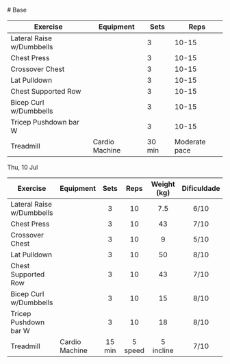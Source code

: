 [](2%20-%20LOWER.md)[](2%20-%20LOWER.md)[](2%20-%20LOWER.md)[](2%20-%20LOWER.md)[](2%20-%20LOWER.md)[](2%20-%20LOWER.md)[](2%20-%20LOWER.md)[](2%20-%20LOWER.md)[](2%20-%20LOWER.md)[](2%20-%20LOWER.md)[](2%20-%20LOWER.md)[](2%20-%20LOWER.md)[](2%20-%20LOWER.md)[](2%20-%20LOWER.md)[](2%20-%20LOWER.md)[](2%20-%20LOWER.md)[](2%20-%20LOWER.md)[](2%20-%20LOWER.md)[](2%20-%20LOWER.md)[](2%20-%20LOWER.md)[](2%20-%20LOWER.md)[](2%20-%20LOWER.md)[](2%20-%20LOWER.md)[](2%20-%20LOWER.md)[](2%20-%20LOWER.md)[](2%20-%20LOWER.md)[](2%20-%20LOWER.md)[](2%20-%20LOWER.md)[](2%20-%20LOWER.md)[](2%20-%20LOWER.md)# Base

| Exercise                  | Equipment      | Sets   | Reps          |
| ------------------------- | -------------- | ------ | ------------- |
| Lateral Raise w/Dumbbells |                | 3      | 10-15         |
| Chest Press               |                | 3      | 10-15         |
| Crossover Chest           |                | 3      | 10-15         |
| Lat Pulldown              |                | 3      | 10-15         |
| Chest Supported Row       |                | 3      | 10-15         |
| Bicep Curl w/Dumbbells    |                | 3      | 10-15         |
| Tricep Pushdown bar W     |                | 3      | 10-15         |
| Treadmill                 | Cardio Machine | 30 min | Moderate pace |

Thu, 10 Jul

| Exercise                  | Equipment      |  Sets  |  Reps   | Weight (kg) | Dificuldade |
| ------------------------- | -------------- | :----: | :-----: | :---------: | :---------: |
| Lateral Raise w/Dumbbells |                |   3    |   10    |     7.5     |    6/10     |
| Chest Press               |                |   3    |   10    |     43      |    7/10     |
| Crossover Chest           |                |   3    |   10    |      9      |    5/10     |
| Lat Pulldown              |                |   3    |   10    |     50      |    8/10     |
| Chest Supported Row       |                |   3    |   10    |     43      |    7/10     |
| Bicep Curl w/Dumbbells    |                |   3    |   10    |     15      |    8/10     |
| Tricep Pushdown bar W     |                |   3    |   10    |     18      |    8/10     |
| Treadmill                 | Cardio Machine | 15 min | 5 speed |  5 incline  |    7/10     |
